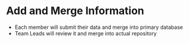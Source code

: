 # Add and Merge Information

- Each member will submit their data and merge into primary database
- Team Leads will review it and merge into actual repository